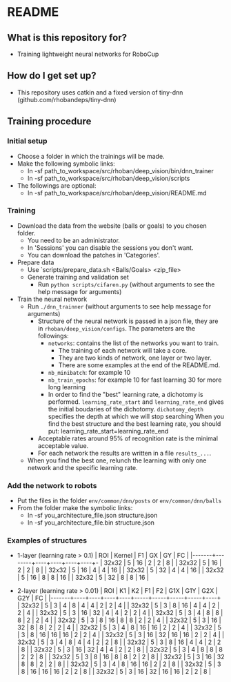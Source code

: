 # README #

## What is this repository for? ##

* Training lightweight neural networks for RoboCup

## How do I get set up? ##

* This repository uses catkin and a fixed version of tiny-dnn (github.com/rhobandeps/tiny-dnn)

## Training procedure ##

### Initial setup ###

* Choose a folder in which the trainings will be made.
* Make the following symbolic links:
  * ln -sf path_to_workspace/src/rhoban/deep_vision/bin/dnn_trainer 
  * ln -sf path_to_workspace/src/rhoban/deep_vision/scripts
* The followings are optional:
  * ln -sf path_to_workspace/src/rhoban/deep_vision/README.md

### Training ###

* Download the data from the website (balls or goals) to you chosen folder.
  * You need to be an administrator.
  * In 'Sessions' you can disable the sessions you don't want.
  * You can download the patches in 'Categories'.
* Prepare data
  * Use `scripts/prepare_data.sh <Balls/Goals> <zip_file>
  * Generate training and validation set
    * Run `python scripts/cifaren.py` (without arguments to see the help message for arguments)
* Train the neural network
  * Run `./dnn_trainner` (without arguments to see help message for arguments)
    * Structure of the neural network is passed in a json file,
      they are in `rhoban/deep_vision/configs`.
      The parameters are the followings:
        * `networks`: contains the list of the networks you want to train.
           * The training of each network will take a core.
           * They are two kinds of network, one layer or two layer.
           * There are some examples at the end of the README.md.
        * `nb_minibatch`: for example 10
        * `nb_train_epochs`: for example 10 for fast learning 30 for more long learning
        * In order to find the "best" learning rate, a dichotomy is performed.
          `learning_rate_start` and `learning_rate_end` gives the initial boudaries
          of the dichotomy. `dichotomy_depth` specifies the depth at which we will stop searching
          When you find the best structure and the best learning rate, you should put:
              learning_rate_start=learning_rate_end
    * Acceptable rates around 95% of recognition rate is the minimal acceptable value.
    * For each network the results are written in a file `results_...`.
  * When you find the best one, relunch the learning with only one network and the specific learning rate.

### Add the network to robots ###

* Put the files in the folder `env/common/dnn/posts` or `env/common/dnn/balls`
* From the folder make the symbolic links:
  * ln -sf you_architecture_file.json structure.json
  * ln -sf you_architecture_file.bin structure.json

### Examples of structures ###
 
* 1-layer (learning rate > 0.1)
| ROI   | Kernel | F1 | GX | GY | FC | 
|-------+--------+----+----+----+----+-
| 32x32 | 5      | 16 | 2  | 2  | 8  | 
| 32x32 | 5      | 16 | 2  | 2  | 8  | 
| 32x32 | 5      | 16 | 4  | 4  | 16 | 
| 32x32 | 5      | 32 | 4  | 4  | 16 | 
| 32x32 | 5      | 16 | 8  | 8  | 16 | 
| 32x32 | 5      | 32 | 8  | 8  | 16 | 

* 2-layer (learning rate > 0.01)
| ROI   | K1 | K2 | F1 | F2 | G1X | G1Y | G2X | G2Y | FC |
|-------+----+----+----+----+-----+-----+-----+-----+----+
| 32x32 | 5  | 3  | 4  | 8  | 4   | 4   | 2   | 2   | 4  |
| 32x32 | 5  | 3  | 8  | 16 | 4   | 4   | 2   | 2   | 4  |
| 32x32 | 5  | 3  | 16 | 32 | 4   | 4   | 2   | 2   | 4  |
| 32x32 | 5  | 3  | 4  | 8  | 8   | 8   | 2   | 2   | 4  |
| 32x32 | 5  | 3  | 8  | 16 | 8   | 8   | 2   | 2   | 4  |
| 32x32 | 5  | 3  | 16 | 32 | 8   | 8   | 2   | 2   | 4  |
| 32x32 | 5  | 3  | 4  | 8  | 16  | 16  | 2   | 2   | 4  |
| 32x32 | 5  | 3  | 8  | 16 | 16  | 16  | 2   | 2   | 4  |
| 32x32 | 5  | 3  | 16 | 32 | 16  | 16  | 2   | 2   | 4  |
| 32x32 | 5  | 3  | 4  | 8  | 4   | 4   | 2   | 2   | 8  |
| 32x32 | 5  | 3  | 8  | 16 | 4   | 4   | 2   | 2   | 8  |
| 32x32 | 5  | 3  | 16 | 32 | 4   | 4   | 2   | 2   | 8  |
| 32x32 | 5  | 3  | 4  | 8  | 8   | 8   | 2   | 2   | 8  |
| 32x32 | 5  | 3  | 8  | 16 | 8   | 8   | 2   | 2   | 8  |
| 32x32 | 5  | 3  | 16 | 32 | 8   | 8   | 2   | 2   | 8  |
| 32x32 | 5  | 3  | 4  | 8  | 16  | 16  | 2   | 2   | 8  |
| 32x32 | 5  | 3  | 8  | 16 | 16  | 16  | 2   | 2   | 8  |
| 32x32 | 5  | 3  | 16 | 32 | 16  | 16  | 2   | 2   | 8  |

